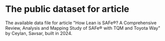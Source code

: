 # The public dataset for article
The available data file for article "How Lean is SAFe®? A Comprehensive Review, Analysis and Mapping Study of SAFe® with TQM and Toyota Way" by Ceylan, Savsar, built in 2024.

